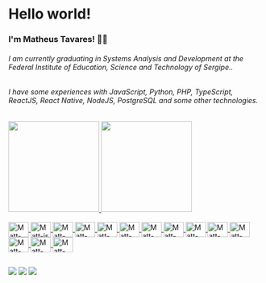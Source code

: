 # Hello world!

### I'm Matheus Tavares! 👨‍🚀
###### I am currently graduating in Systems Analysis and Development at the Federal Institute of Education, Science and Technology of Sergipe..

###### I have some experiences with JavaScript, Python, PHP, TypeScript, ReactJS, React Native, NodeJS, PostgreSQL and some other technologies.

##
<div>
  <a href="https://github.com/matt-tavares" />
  <img height="180em" src="https://github-readme-stats.vercel.app/api?username=matt-tavares&show_icons=true&theme=dark" />
  <img height="180em" src="https://github-readme-stats.vercel.app/api/top-langs/?username=matt-tavares&layout=compact&theme=dark" />
</div>

<div style="display: inline_block"><br>
  <img align="center" alt="Matt-ubuntu" height="30" width="40" src="https://cdn.jsdelivr.net/gh/devicons/devicon/icons/ubuntu/ubuntu-plain.svg" >
  <img align="center" alt="Matt-js" height="30" width="40" src="https://cdn.jsdelivr.net/gh/devicons/devicon/icons/javascript/javascript-original.svg" >
  <img align="center" alt="Matt-Ts" height="30" width="40" src="https://cdn.jsdelivr.net/gh/devicons/devicon/icons/typescript/typescript-original.svg" >
  <img align="center" alt="Matt-Py" height="30" width="40" src="https://cdn.jsdelivr.net/gh/devicons/devicon/icons/python/python-original.svg" >
  <img align="center" alt="Matt-Php" height="30" width="40" src="https://cdn.jsdelivr.net/gh/devicons/devicon/icons/php/php-original.svg" >
  <img align="center" alt="Matt-nodeJS" height="30" width="40" src="https://cdn.jsdelivr.net/gh/devicons/devicon/icons/nodejs/nodejs-original.svg" >
  <img align="center" alt="Matt-React" height="30" width="40" src="https://cdn.jsdelivr.net/gh/devicons/devicon/icons/react/react-original.svg" >
  <img align="center" alt="Matt-JQuery" height="30" width="40" src="https://cdn.jsdelivr.net/gh/devicons/devicon/icons/jquery/jquery-original.svg" >
  <img align="center" alt="Matt-HTML" height="30" width="40" src="https://cdn.jsdelivr.net/gh/devicons/devicon/icons/html5/html5-original.svg" >
  <img align="center" alt="Matt-CSS" height="30" width="40" src="https://cdn.jsdelivr.net/gh/devicons/devicon/icons/css3/css3-original.svg" >
  <img align="center" alt="Matt-Postgres" height="30" width="40" src="https://cdn.jsdelivr.net/gh/devicons/devicon/icons/postgresql/postgresql-original.svg" >
  <img align="center" alt="Matt-MySQL" height="30" width="40" src="https://cdn.jsdelivr.net/gh/devicons/devicon/icons/mysql/mysql-original.svg" >
  <img align="center" alt="Matt-Firebase" height="30" width="40" src="https://cdn.jsdelivr.net/gh/devicons/devicon/icons/firebase/firebase-plain.svg" >
  <img align="center" alt="Matt-Bootstrap" height="30" width="40" src="https://cdn.jsdelivr.net/gh/devicons/devicon/icons/bootstrap/bootstrap-original.svg" >
</div>

##
<div>
  <a href="https://www.linkedin.com/in/matheus-tavares-0a1661186/" target="_blank" ><img src="https://img.shields.io/badge/linkedin-%230077B5.svg?&style=for-the-badge&logo=linkedin&logoColor=white" target="_blank" ><a/>
  <a href="https://www.instagram.com/mattheusdev/" target="_blank" ><img src="https://img.shields.io/badge/instagram-%23E4405F.svg?&style=for-the-badge&logo=instagram&logoColor=white" target="_blank"><a/>
    <a href="https://t.me/mattheusdev/" target="_blank" ><img src="https://img.shields.io/badge/Telegram-2CA5E0?style=for-the-badge&logo=telegram&logoColor=white" target="_blank"><a/>
</div>
